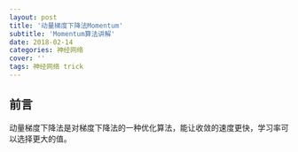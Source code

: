 ```yaml
---
layout: post
title: '动量梯度下降法Momentum'
subtitle: 'Momentum算法讲解'
date: 2018-02-14
categories: 神经网络
cover: ''
tags: 神经网络 trick
---
```



## 前言
动量梯度下降法是对梯度下降法的一种优化算法，能让收敛的速度更快，学习率可以选择更大的值。



